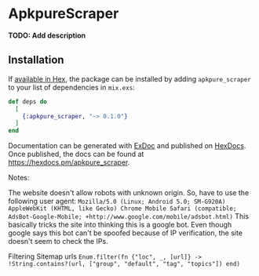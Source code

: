 # ApkpureScraper

**TODO: Add description**

## Installation

If [available in Hex](https://hex.pm/docs/publish), the package can be installed
by adding `apkpure_scraper` to your list of dependencies in `mix.exs`:

```elixir
def deps do
  [
    {:apkpure_scraper, "~> 0.1.0"}
  ]
end
```

Documentation can be generated with [ExDoc](https://github.com/elixir-lang/ex_doc)
and published on [HexDocs](https://hexdocs.pm). Once published, the docs can
be found at <https://hexdocs.pm/apkpure_scraper>.

Notes:

The website doesn't allow robots with unknown origin. So, have to use the following user agent:
`Mozilla/5.0 (Linux; Android 5.0; SM-G920A) AppleWebKit (KHTML, like Gecko) Chrome Mobile Safari (compatible; AdsBot-Google-Mobile; +http://www.google.com/mobile/adsbot.html)`
This basically tricks the site into thinking this is a google bot.
Even though google says this bot can't be spoofed because of IP verification, the site
doesn't seem to check the IPs.

Filtering Sitemap urls `Enum.filter(fn {"loc", _, [url]} -> !String.contains?(url, ["group", "default", "tag", "topics"]) end)`
